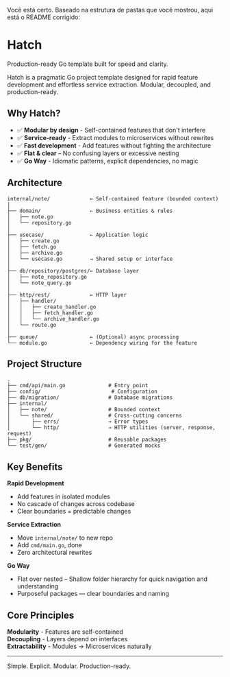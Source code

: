 Você está certo. Baseado na estrutura de pastas que você mostrou, aqui está o README corrigido:

# Hatch

Production-ready Go template built for speed and clarity.

Hatch is a pragmatic Go project template designed for rapid feature development and effortless service extraction. Modular, decoupled, and production-ready.

## Why Hatch?

- ✅ **Modular by design** - Self-contained features that don't interfere
- ✅ **Service-ready** - Extract modules to microservices without rewrites
- ✅ **Fast development** - Add features without fighting the architecture
- ✅ **Flat & clear** – No confusing layers or excessive nesting
- ✅ **Go Way** - Idiomatic patterns, explicit dependencies, no magic

## Architecture

```text
internal/note/             ← Self-contained feature (bounded context)
│
├── domain/                ← Business entities & rules
│   ├── note.go
│   └── repository.go
│
├── usecase/               ← Application logic
│   ├── create.go
│   ├── fetch.go
│   ├── archive.go
│   └── usecase.go         → Shared setup or interface
│
├── db/repository/postgres/← Database layer
│   ├── note_repository.go
│   └── note_query.go
│
├── http/rest/             ← HTTP layer
│   ├── handler/
│   │   ├── create_handler.go
│   │   ├── fetch_handler.go
│   │   └── archive_handler.go
│   └── route.go
│
├── queue/                 ← (Optional) async processing
└── module.go              ← Dependency wiring for the feature
```

## Project Structure

```text
.
├── cmd/api/main.go              # Entry point
├── config/                       # Configuration
├── db/migration/                # Database migrations
├── internal/
│   ├── note/                    # Bounded context
│   └── shared/                  # Cross-cutting concerns
│       ├── errs/                → Error types
│       └── http/                → HTTP utilities (server, response, request)
├── pkg/                         # Reusable packages
└── test/gen/                    # Generated mocks
```

## Key Benefits

**Rapid Development**
- Add features in isolated modules
- No cascade of changes across codebase
- Clear boundaries = predictable changes

**Service Extraction**
- Move `internal/note/` to new repo
- Add `cmd/main.go`, done
- Zero architectural rewrites

**Go Way**
- Flat over nested – Shallow folder hierarchy for quick navigation and understanding
- Purposeful packages — clear boundaries and naming

## Core Principles

**Modularity** - Features are self-contained  
**Decoupling** - Layers depend on interfaces  
**Extractability** - Modules → Microservices naturally

---

Simple. Explicit. Modular. Production-ready.